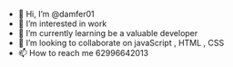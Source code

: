 - 👋 Hi, I’m @damfer01
- 👀 I’m interested in work
- 🌱 I’m currently learning be a valuable developer 
- 💞️ I’m looking to collaborate on javaScript , HTML , CSS
- 📫 How to reach me 62996642013

<!---
damfer01/damfer01 is a ✨ special ✨ repository because its `README.md` (this file) appears on your GitHub profile.
You can click the Preview link to take a look at your changes.
--->
